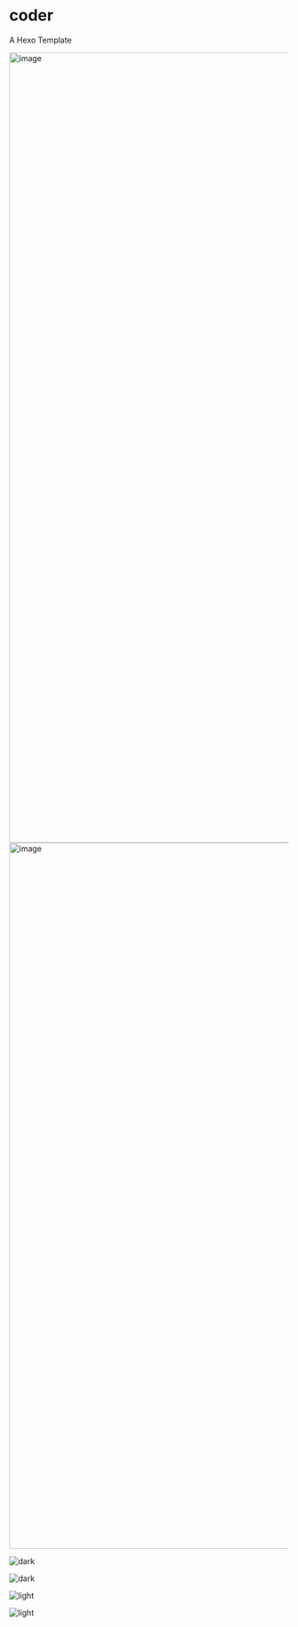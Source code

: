 # coder
A Hexo Template

<img width="1426" alt="image" src="https://github.com/EvanLuo42/coder/assets/62578958/3f83d6ad-185f-42e1-a09d-77e500f294f7">
<img width="1274" alt="image" src="https://github.com/EvanLuo42/coder/assets/62578958/41cae829-289e-4cda-8b0a-a7a4007db56f">

![dark](https://s2.loli.net/2023/05/17/ks4qtHPah5BcFMC.png)

![dark](https://s2.loli.net/2023/05/17/uqSBm45bJGgRzid.png)

![light](https://s2.loli.net/2023/05/17/VM1Kmc9FJ5k7hCj.png)

![light](https://s2.loli.net/2023/05/17/HJxrc1tQqbaAyzS.png)
